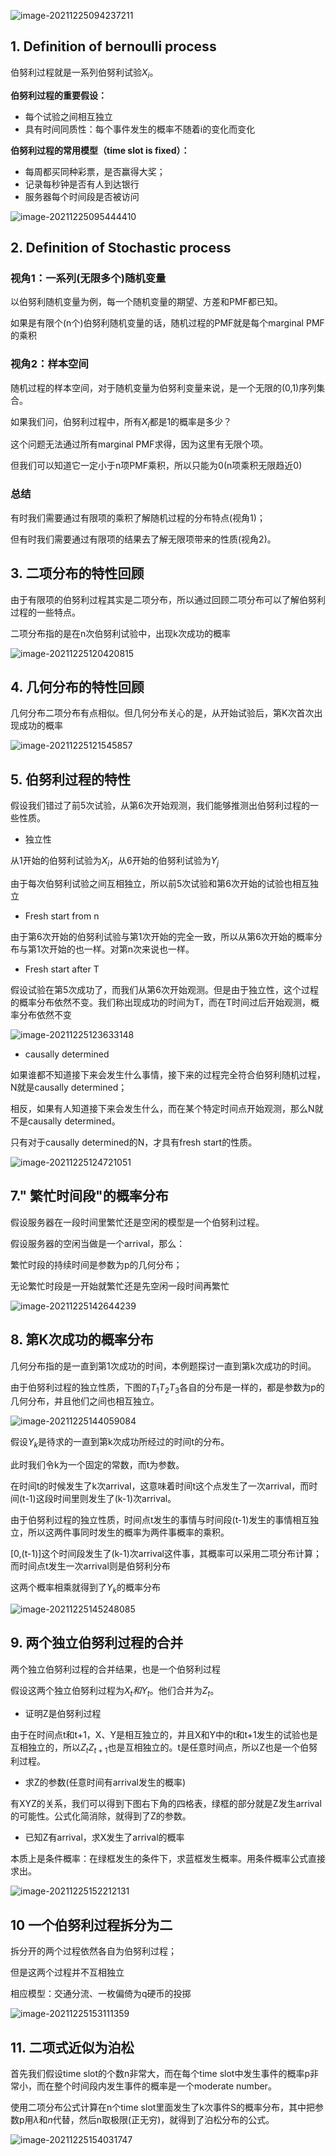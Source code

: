 ![image-20211225094237211](https://gitee.com/joy_thestraydog/typora/raw/master/img/image-20211225094237211.png)

## 1. Definition of bernoulli process

伯努利过程就是一系列伯努利试验$X_i$。

**伯努利过程的重要假设：**

- 每个试验之间相互独立
- 具有时间同质性：每个事件发生的概率不随着i的变化而变化

**伯努利过程的常用模型（time slot is fixed）：**

- 每周都买同种彩票，是否赢得大奖；
- 记录每秒钟是否有人到达银行
- 服务器每个时间段是否被访问

![image-20211225095444410](https://gitee.com/joy_thestraydog/typora/raw/master/img/image-20211225095444410.png)

## 2. Definition of Stochastic process

### 视角1：一系列(无限多个)随机变量

 以伯努利随机变量为例，每一个随机变量的期望、方差和PMF都已知。

如果是有限个(n个)伯努利随机变量的话，随机过程的PMF就是每个marginal PMF的乘积

### 视角2：样本空间

随机过程的样本空间，对于随机变量为伯努利变量来说，是一个无限的(0,1)序列集合。

如果我们问，伯努利过程中，所有$X_i$都是1的概率是多少？

这个问题无法通过所有marginal PMF求得，因为这里有无限个项。

但我们可以知道它一定小于n项PMF乘积，所以只能为0(n项乘积无限趋近0)

### 总结

有时我们需要通过有限项的乘积了解随机过程的分布特点(视角1)；

但有时我们需要通过有限项的结果去了解无限项带来的性质(视角2)。

## 3. 二项分布的特性回顾

由于有限项的伯努利过程其实是二项分布，所以通过回顾二项分布可以了解伯努利过程的一些特点。

二项分布指的是在n次伯努利试验中，出现k次成功的概率

![image-20211225120420815](https://gitee.com/joy_thestraydog/typora/raw/master/img/image-20211225120420815.png)

## 4. 几何分布的特性回顾

几何分布二项分布有点相似。但几何分布关心的是，从开始试验后，第K次首次出现成功的概率

![image-20211225121545857](https://gitee.com/joy_thestraydog/typora/raw/master/img/image-20211225121545857.png)

## 5. 伯努利过程的特性

假设我们错过了前5次试验，从第6次开始观测，我们能够推测出伯努利过程的一些性质。

- 独立性

从1开始的伯努利试验为$X_i$，从6开始的伯努利试验为$Y_j$

由于每次伯努利试验之间互相独立，所以前5次试验和第6次开始的试验也相互独立

- Fresh start from n

由于第6次开始的伯努利试验与第1次开始的完全一致，所以从第6次开始的概率分布与第1次开始的也一样。对第n次来说也一样。

- Fresh start after T

假设试验在第5次成功了，而我们从第6次开始观测。但是由于独立性，这个过程的概率分布依然不变。我们称出现成功的时间为T，而在T时间过后开始观测，概率分布依然不变

![image-20211225123633148](https://gitee.com/joy_thestraydog/typora/raw/master/img/image-20211225123633148.png)

- causally determined

如果谁都不知道接下来会发生什么事情，接下来的过程完全符合伯努利随机过程，N就是causally determined；

相反，如果有人知道接下来会发生什么，而在某个特定时间点开始观测，那么N就不是causally determined。

只有对于causally determined的N，才具有fresh start的性质。

![image-20211225124721051](https://gitee.com/joy_thestraydog/typora/raw/master/img/image-20211225124721051.png)

## 7." 繁忙时间段"的概率分布

假设服务器在一段时间里繁忙还是空闲的模型是一个伯努利过程。

假设服务器的空闲当做是一个arrival，那么：

繁忙时段的持续时间是参数为p的几何分布；

无论繁忙时段是一开始就繁忙还是先空闲一段时间再繁忙

![image-20211225142644239](https://gitee.com/joy_thestraydog/typora/raw/master/img/image-20211225142644239.png)

## 8. 第K次成功的概率分布

几何分布指的是一直到第1次成功的时间，本例题探讨一直到第k次成功的时间。

由于伯努利过程的独立性质，下图的$T_1 T_2 T_3$各自的分布是一样的，都是参数为p的几何分布，并且他们之间也相互独立。

![image-20211225144059084](https://gitee.com/joy_thestraydog/typora/raw/master/img/image-20211225144059084.png)

假设$Y_k$是待求的一直到第k次成功所经过的时间t的分布。

此时我们令k为一个固定的常数，而t为参数。

在时间t的时候发生了k次arrival，这意味着时间t这个点发生了一次arrival，而时间(t-1)这段时间里则发生了(k-1)次arrival。

由于伯努利过程的独立性质，时间点t发生的事情与时间段(t-1)发生的事情相互独立，所以这两件事同时发生的概率为两件事概率的乘积。

[0,(t-1)]这个时间段发生了(k-1)次arrival这件事，其概率可以采用二项分布计算；而时间点t发生一次arrival则是伯努利分布

这两个概率相乘就得到了$Y_k$的概率分布

![image-20211225145248085](https://gitee.com/joy_thestraydog/typora/raw/master/img/image-20211225145248085.png)

## 9. 两个独立伯努利过程的合并

两个独立伯努利过程的合并结果，也是一个伯努利过程

假设这两个独立伯努利过程为$X_t和Y_t$。他们合并为$Z_t$。

- 证明Z是伯努利过程

由于在时间点t和t+1，X、Y是相互独立的，并且X和Y中的t和t+1发生的试验也是互相独立的，所以$Z_t Z_{t+1}$​也是互相独立的。t是任意时间点，所以Z也是一个伯努利过程。

- 求Z的参数(任意时间有arrival发生的概率)

有XYZ的关系，我们可以得到下图右下角的四格表，绿框的部分就是Z发生arrival的可能性。公式化简消除，就得到了Z的参数。

- 已知Z有arrival，求X发生了arrival的概率

本质上是条件概率：在绿框发生的条件下，求蓝框发生概率。用条件概率公式直接求出。

![image-20211225152212131](https://gitee.com/joy_thestraydog/typora/raw/master/img/image-20211225152212131.png)

## 10 一个伯努利过程拆分为二

拆分开的两个过程依然各自为伯努利过程；

但是这两个过程并不互相独立

相应模型：交通分流、一枚偏倚为q硬币的投掷

![image-20211225153111359](https://gitee.com/joy_thestraydog/typora/raw/master/img/image-20211225153111359.png)

## 11. 二项式近似为泊松

首先我们假设time slot的个数n非常大，而在每个time slot中发生事件的概率p非常小，而在整个时间段内发生事件的概率是一个moderate number。

使用二项分布公式计算在n个time slot里面发生了k次事件S的概率分布，其中把参数p用$\lambda$和$n$代替，然后n取极限(正无穷)，就得到了泊松分布的公式。

![image-20211225154031747](https://gitee.com/joy_thestraydog/typora/raw/master/img/image-20211225154031747.png)